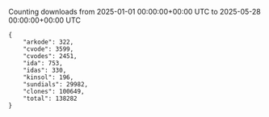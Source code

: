 
Counting downloads from 2025-01-01 00:00:00+00:00 UTC to 2025-05-28 00:00:00+00:00 UTC

```
{
    "arkode": 322,
    "cvode": 3599,
    "cvodes": 2451,
    "ida": 753,
    "idas": 330,
    "kinsol": 196,
    "sundials": 29982,
    "clones": 100649,
    "total": 138282
}
```
